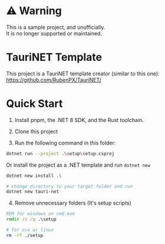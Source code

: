 # ⚠️ Warning

This is a sample project, and unofficially.    
It is no longer supported or maintained.

# TauriNET Template

This project is a TauriNET template creator (similar to this one):  
https://github.com/RubenPX/TauriNET/

# Quick Start

1. Install pnpm, the .NET 8 SDK, and the Rust toolchain.

2. Clone this project  

3. Run the following command in this folder:
```sh
dotnet run --project .\setup\setup.csproj
```

Or install the project as a .NET template and run `dotnet new`
```sh
dotnet new install .\

# change directory to your target folder and run  
dotnet new tauri-net
```

4. Remove unnecessary folders (It's setup scripts)  
```bat
REM for windows on cmd.exe
rmdir /s /q .\setup
```

```sh
# for osx or linux
rm -rf ./setup
```
